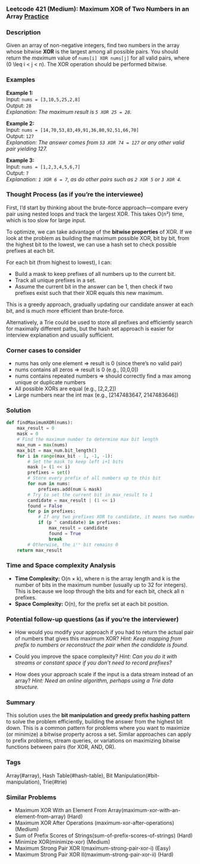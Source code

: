 ### Leetcode 421 (Medium): Maximum XOR of Two Numbers in an Array [Practice](https://leetcode.com/problems/maximum-xor-of-two-numbers-in-an-array)

### Description  
Given an array of non-negative integers, find two numbers in the array whose bitwise **XOR** is the largest among all possible pairs. You should return the *maximum* value of `nums[i] XOR nums[j]` for all valid pairs, where \(0 \leq i < j < n\). The XOR operation should be performed bitwise.

### Examples  

**Example 1:**  
Input: `nums = [3,10,5,25,2,8]`  
Output: `28`  
*Explanation: The maximum result is `5 XOR 25 = 28`.*

**Example 2:**  
Input: `nums = [14,70,53,83,49,91,36,80,92,51,66,70]`  
Output: `127`  
*Explanation: The answer comes from `53 XOR 74 = 127` or any other valid pair yielding 127.*

**Example 3:**  
Input: `nums = [1,2,3,4,5,6,7]`  
Output: `7`  
*Explanation: `1 XOR 6 = 7`, as do other pairs such as `2 XOR 5` or `3 XOR 4`.*

### Thought Process (as if you’re the interviewee)  
First, I’d start by thinking about the brute-force approach—compare every pair using nested loops and track the largest XOR. This takes O(n²) time, which is too slow for large input.

To optimize, we can take advantage of the **bitwise properties** of XOR. If we look at the problem as building the maximum possible XOR, bit by bit, from the highest bit to the lowest, we can use a hash set to check possible prefixes at each bit.

For each bit (from highest to lowest), I can:
- Build a mask to keep prefixes of all numbers up to the current bit.
- Track all unique prefixes in a set.
- Assume the current bit in the answer can be 1, then check if two prefixes exist such that their XOR equals this new maximum.

This is a greedy approach, gradually updating our candidate answer at each bit, and is much more efficient than brute-force.

Alternatively, a Trie could be used to store all prefixes and efficiently search for maximally different paths, but the hash set approach is easier for interview explanation and usually sufficient.

### Corner cases to consider  
- nums has only one element ⇒ result is 0 (since there’s no valid pair)
- nums contains all zeros ⇒ result is 0 (e.g., [0,0,0])
- nums contains repeated numbers ⇒ should correctly find a max among unique or duplicate numbers
- All possible XORs are equal (e.g., [2,2,2])
- Large numbers near the int max (e.g., [2147483647, 2147483646])

### Solution

```python
def findMaximumXOR(nums):
    max_result = 0
    mask = 0
    # Find the maximum number to determine max bit length
    max_num = max(nums)
    max_bit = max_num.bit_length()
    for i in range(max_bit - 1, -1, -1):
        # Set the mask to keep left i+1 bits
        mask |= (1 << i)
        prefixes = set()
        # Store every prefix of all numbers up to this bit
        for num in nums:
            prefixes.add(num & mask)
        # Try to set the current bit in max_result to 1
        candidate = max_result | (1 << i)
        found = False
        for p in prefixes:
            # If any two prefixes XOR to candidate, it means two numbers with those prefixes
            if (p ^ candidate) in prefixes:
                max_result = candidate
                found = True
                break
        # Otherwise, the iᵗʰ bit remains 0
    return max_result
```

### Time and Space complexity Analysis  

- **Time Complexity:** O(n × k), where n is the array length and k is the number of bits in the maximum number (usually up to 32 for integers). This is because we loop through the bits and for each bit, check all n prefixes.
- **Space Complexity:** O(n), for the prefix set at each bit position.

### Potential follow-up questions (as if you’re the interviewer)  

- How would you modify your approach if you had to return the actual pair of numbers that gives this maximum XOR?
  *Hint: Keep mapping from prefix to numbers or reconstruct the pair when the candidate is found.*

- Could you improve the space complexity?
  *Hint: Can you do it with streams or constant space if you don't need to record prefixes?*

- How does your approach scale if the input is a data stream instead of an array?
  *Hint: Need an online algorithm, perhaps using a Trie data structure.*

### Summary
This solution uses the **bit manipulation and greedy prefix hashing pattern** to solve the problem efficiently, building the answer from the highest bit down. This is a common pattern for problems where you want to maximize (or minimize) a bitwise property across a set. Similar approaches can apply to prefix problems, stream queries, or variations on maximizing bitwise functions between pairs (for XOR, AND, OR).

### Tags
Array(#array), Hash Table(#hash-table), Bit Manipulation(#bit-manipulation), Trie(#trie)

### Similar Problems
- Maximum XOR With an Element From Array(maximum-xor-with-an-element-from-array) (Hard)
- Maximum XOR After Operations (maximum-xor-after-operations) (Medium)
- Sum of Prefix Scores of Strings(sum-of-prefix-scores-of-strings) (Hard)
- Minimize XOR(minimize-xor) (Medium)
- Maximum Strong Pair XOR I(maximum-strong-pair-xor-i) (Easy)
- Maximum Strong Pair XOR II(maximum-strong-pair-xor-ii) (Hard)